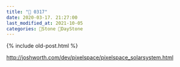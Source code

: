 ```yaml
---
title: "🌱 0317"
date: 2020-03-17. 21:27:00
last_modified_at: 2021-10-05
categories: 🗿Stone 🌱DayStone
---
```

{% include old-post.html %}

<http://joshworth.com/dev/pixelspace/pixelspace_solarsystem.html>  

